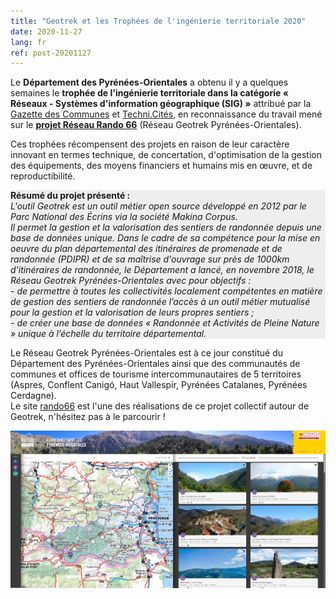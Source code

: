 ```yaml
---
title: "Geotrek et les Trophées de l'ingénierie territoriale 2020"
date: 2020-11-27
lang: fr
ref: post-20201127
---
```

Le **Département des Pyrénées-Orientales** a obtenu il y a quelques semaines le **trophée de l'ingénierie territoriale
dans la catégorie « Réseaux - Systèmes d'information géographique (SIG) »** attribué par la [Gazette des Communes](https://www.lagazettedescommunes.com/)
et [Techni.Cités](https://www.lagazettedescommunes.com/rubriques/club-technicites/),
en reconnaissance du travail mené sur le [**projet Réseau Rando 66**](https://rando66.fr/) (Réseau Geotrek Pyrénées-Orientales).

Ces trophées récompensent des projets en raison de leur caractère innovant en termes technique, de concertation,
d'optimisation de la gestion des équipements, des moyens financiers et humains mis en œuvre, et de reproductibilité. 

<div style="background: #eeeeee">

**Résumé du projet présenté :**  
*L'outil Geotrek est un outil métier open source développé en 2012 par le Parc National des Écrins via la société Makina Corpus.*  
*Il permet la gestion et la valorisation des sentiers de randonnée depuis une base de données unique.*
*Dans le cadre de sa compétence pour la mise en oeuvre du plan départemental des itinéraires de promenade et de randonnée (PDIPR)*
*et de sa maîtrise d'ouvrage sur près de 1000km d'itinéraires de randonnée, le Département a lancé, en novembre 2018,*
*le Réseau Geotrek Pyrénées-Orientales avec pour objectifs :*  
*- de permettre à toutes les collectivités localement compétentes en matière de gestion des sentiers de randonnée*
*l’accès à un outil métier mutualisé pour la gestion et la valorisation de leurs propres sentiers ;*  
*- de créer une base de données « Randonnée et Activités de Pleine Nature » unique à l’échelle du territoire départemental.*  

</div>  

Le Réseau Geotrek Pyrénées-Orientales est à ce jour constitué du Département des Pyrénées-Orientales ainsi que des communautés de communes
et offices de tourisme intercommunautaires de 5 territoires (Aspres, Conflent Canigó, Haut Vallespir, Pyrénées Catalanes, Pyrénées Cerdagne).  
Le site [rando66](https://rando66.fr) est l'une des réalisations de ce projet collectif autour de Geotrek, n'hésitez pas à le parcourir !  

[![Réseau Geotrek Pyrénées-Orientales](/assets/img/2020/20201127_CD66_Geotrek.png)](https://https://rando66.fr/)
